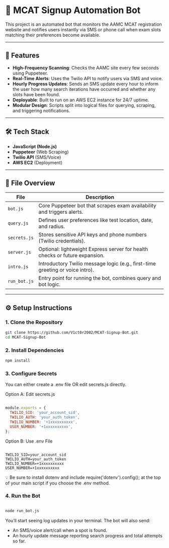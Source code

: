 # 🧠 MCAT Signup Automation Bot

This project is an automated bot that monitors the AAMC MCAT registration website and notifies users instantly via SMS or phone call when exam slots matching their preferences become available.

---

## 🚀 Features

- **High-Frequency Scanning**: Checks the AAMC site every few seconds using Puppeteer.
- **Real-Time Alerts**: Uses the Twilio API to notify users via SMS and voice.
- **Hourly Progress Updates**: Sends an SMS update every hour to inform the user how many search iterations have occurred and whether any slots have been found.
- **Deployable**: Built to run on an AWS EC2 instance for 24/7 uptime.
- **Modular Design**: Scripts split into logical files for querying, scraping, and triggering notifications.

---

## 🛠️ Tech Stack

- **JavaScript (Node.js)**
- **Puppeteer** (Web Scraping)
- **Twilio API** (SMS/Voice)
- **AWS EC2** (Deployment)

---

## 📁 File Overview

| File            | Description |
|------------------|-------------|
| `bot.js`         | Core Puppeteer bot that scrapes exam availability and triggers alerts. |
| `query.js`       | Defines user preferences like test location, date, and radius. |
| `secrets.js`     | Stores sensitive API keys and phone numbers (Twilio credentials). |
| `server.js`      | Optional: lightweight Express server for health checks or future expansion. |
| `intro.js`       | Introductory Twilio message logic (e.g., first-time greeting or voice intro). |
| `run_bot.js`     | Entry point for running the bot, combines query and bot logic. |

---

## ⚙️ Setup Instructions

### 1. Clone the Repository

```bash
git clone https://github.com/V1ct0r2002/MCAT-Signup-Bot.git
cd MCAT-Signup-Bot
```

### 2. Install Dependencies

```bash
npm install

```
### 3. Configure Secrets

You can either create a .env file OR edit secrets.js directly.

Option A: Edit secrets.js

```js

module.exports = {
  TWILIO_SID: 'your_account_sid',
  TWILIO_AUTH: 'your_auth_token',
  TWILIO_NUMBER: '+1xxxxxxxxxx',
  USER_NUMBER: '+1xxxxxxxxxx',
};
```

Option B: Use .env File

```env

TWILIO_SID=your_account_sid
TWILIO_AUTH=your_auth_token
TWILIO_NUMBER=+1xxxxxxxxxx
USER_NUMBER=+1xxxxxxxxxx
```

💡 Be sure to install dotenv and include require('dotenv').config(); at the top of your main script if you choose the .env method.

### 4. Run the Bot

```bash

node run_bot.js

```

You’ll start seeing log updates in your terminal. The bot will also send:

- An SMS/voice alert/call when a spot is found.
- An hourly update message reporting search progress and total attempts so far.





